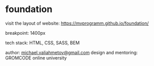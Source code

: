 # foundation

visit the layout of website:
https://mvprogramm.github.io/foundation/

breakpoint: 1400px

tech stack: HTML, CSS, SASS, BEM

author: michael.valiahmetov@gmail.com
design and mentoring: GROMCODE online university 
